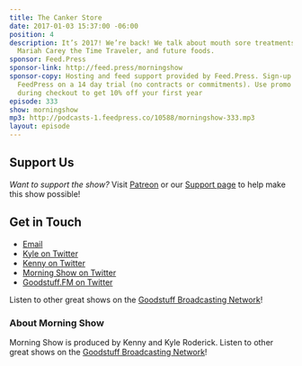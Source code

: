 ```yaml
---
title: The Canker Store
date: 2017-01-03 15:37:00 -06:00
position: 4
description: It’s 2017! We’re back! We talk about mouth sore treatments, minivans,
  Mariah Carey the Time Traveler, and future foods.
sponsor: Feed.Press
sponsor-link: http://feed.press/morningshow
sponsor-copy: Hosting and feed support provided by Feed.Press. Sign-up today and try
  FeedPress on a 14 day trial (no contracts or commitments). Use promo code `morningshow`
  during checkout to get 10% off your first year
episode: 333
show: morningshow
mp3: http://podcasts-1.feedpress.co/10588/morningshow-333.mp3
layout: episode
---
```


## Support Us
*Want to support the show?* Visit [Patreon](http://patreon.com/morningshow) or our [Support page](http://goodstuff.fm/support) to help make this show possible!

## Get in Touch
* [Email](mailto:kyle@goodstuff.fm)
* [Kyle on Twitter](http://twitter.com/dogburps)
* [Kenny on Twitter](http://twitter.com/pizzarobotics)
* [Morning Show on Twitter](http://twitter.com/morningshowam)
* [Goodstuff.FM on Twitter](http://twitter.com/goodstufffm)

Listen to other great shows on the [Goodstuff Broadcasting Network](http://goodstuff.fm/shows)!

### About Morning Show
Morning Show is produced by Kenny and Kyle Roderick. Listen to other great shows on the [Goodstuff Broadcasting Network](http://goodstuff.fm/)!
